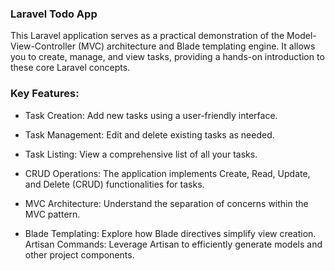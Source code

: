 ### Laravel Todo App

This Laravel application serves as a practical demonstration of the Model-View-Controller (MVC) architecture and Blade templating engine. It allows you to create, manage, and view tasks, providing a hands-on introduction to these core Laravel concepts.

### Key Features:
- Task Creation: Add new tasks using a user-friendly interface.

- Task Management: Edit and delete existing tasks as needed.

- Task Listing: View a comprehensive list of all your tasks.

- CRUD Operations: The application implements Create, Read, Update, and Delete (CRUD) functionalities for tasks.

- MVC Architecture: Understand the separation of concerns within the MVC pattern.

- Blade Templating: Explore how Blade directives simplify view creation.
Artisan Commands: Leverage Artisan to efficiently generate models and other project components.